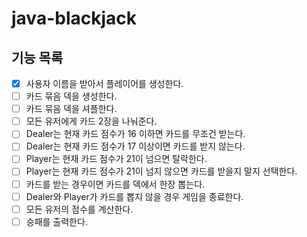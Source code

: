 # java-blackjack
## 기능 목록
- [x] 사용자 이름을 받아서 플레이어를 생성한다.
- [ ] 카드 묶음 덱을 생성한다.
- [ ] 카드 묶음 덱을 셔플한다.
- [ ] 모든 유저에게 카드 2장을 나눠준다.
- [ ] Dealer는 현재 카드 점수가 16 이하면 카드를 무조건 받는다.
- [ ] Dealer는 현재 카드 점수가 17 이상이면 카드를 받지 않는다.
- [ ] Player는 현재 카드 점수가 21이 넘으면 탈락한다.
- [ ] Player는 현재 카드 점수가 21이 넘지 않으면 카드를 받을지 말지 선택한다.
- [ ] 카드를 받는 경우이면 카드를 덱에서 한장 뽑는다.
- [ ] Dealer와 Player가 카드를 뽑지 않을 경우 게임을 종료한다.
- [ ] 모든 유저의 점수를 계산한다.
- [ ] 승패를 출력한다.